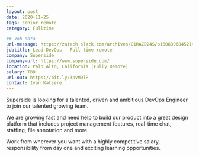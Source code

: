 ```yaml
---
layout: post
date: 2020-11-25
tags: senior remote
category: Fulltime

## Job data
url-message: https://zatech.slack.com/archives/C1RAZB24S/p1606306845214800
jobtitle: Lead DevOps - Full time remote
company: Superside
company-url: https://www.superside.com/
location: Palo Alto, California (Fully Remote)
salary: TBD
url-out: https://bit.ly/3pVMDlP
contact: Ivan Katsere
---
```

Superside is looking for a talented, driven and ambitious DevOps Engineer to join our talented growing team.

We are growing fast and need help to build our product into a great design platform that includes project management features, real-time chat, staffing, file annotation and more.

Work from wherever you want with a highly competitive salary, responsibility from day one and exciting learning opportunities.
